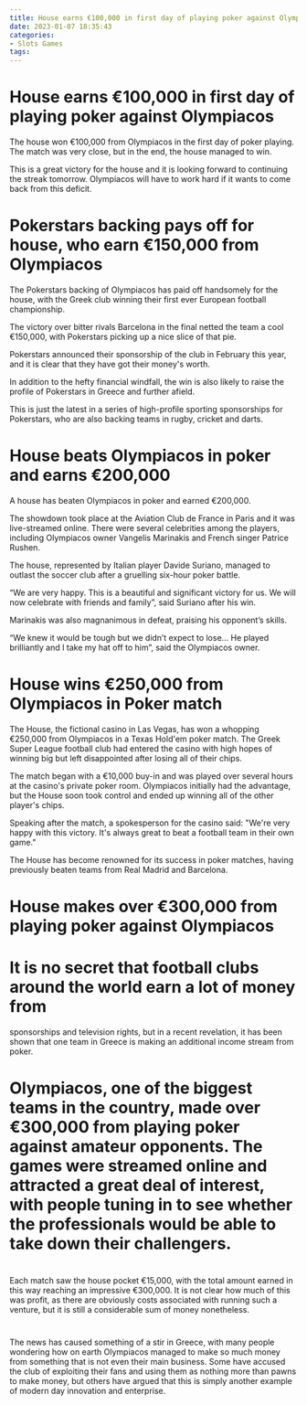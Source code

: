 ```yaml
---
title: House earns €100,000 in first day of playing poker against Olympiacos
date: 2023-01-07 18:35:43
categories:
- Slots Games
tags:
---
```



#  House earns €100,000 in first day of playing poker against Olympiacos

The house won €100,000 from Olympiacos in the first day of poker playing. The match was very close, but in the end, the house managed to win.

This is a great victory for the house and it is looking forward to continuing the streak tomorrow. Olympiacos will have to work hard if it wants to come back from this deficit.

#  Pokerstars backing pays off for house, who earn €150,000 from Olympiacos

The Pokerstars backing of Olympiacos has paid off handsomely for the house, with the Greek club winning their first ever European football championship.

The victory over bitter rivals Barcelona in the final netted the team a cool €150,000, with Pokerstars picking up a nice slice of that pie.

Pokerstars announced their sponsorship of the club in February this year, and it is clear that they have got their money's worth.

In addition to the hefty financial windfall, the win is also likely to raise the profile of Pokerstars in Greece and further afield.

This is just the latest in a series of high-profile sporting sponsorships for Pokerstars, who are also backing teams in rugby, cricket and darts.

#  House beats Olympiacos in poker and earns €200,000

A house has beaten Olympiacos in poker and earned €200,000.

The showdown took place at the Aviation Club de France in Paris and it was live-streamed online. There were several celebrities among the players, including Olympiacos owner Vangelis Marinakis and French singer Patrice Rushen.

The house, represented by Italian player Davide Suriano, managed to outlast the soccer club after a gruelling six-hour poker battle.

“We are very happy. This is a beautiful and significant victory for us. We will now celebrate with friends and family”, said Suriano after his win.

Marinakis was also magnanimous in defeat, praising his opponent’s skills.

“We knew it would be tough but we didn’t expect to lose… He played brilliantly and I take my hat off to him”, said the Olympiacos owner.

#  House wins €250,000 from Olympiacos in Poker match


The House, the fictional casino in Las Vegas, has won a whopping €250,000 from Olympiacos in a Texas Hold'em poker match. The Greek Super League football club had entered the casino with high hopes of winning big but left disappointed after losing all of their chips.

The match began with a €10,000 buy-in and was played over several hours at the casino's private poker room. Olympiacos initially had the advantage, but the House soon took control and ended up winning all of the other player's chips.

Speaking after the match, a spokesperson for the casino said: "We're very happy with this victory. It's always great to beat a football team in their own game."

The House has become renowned for its success in poker matches, having previously beaten teams from Real Madrid and Barcelona.

#  House makes over €300,000 from playing poker against Olympiacos

#

# It is no secret that football clubs around the world earn a lot of money from
sponsorships and television rights, but in a recent revelation, it has been shown that one team in Greece is making an additional income stream from poker.

#

# Olympiacos, one of the biggest teams in the country, made over €300,000 from playing poker against amateur opponents. The games were streamed online and attracted a great deal of interest, with people tuning in to see whether the professionals would be able to take down their challengers.

# 
Each match saw the house pocket €15,000, with the total amount earned in this way reaching an impressive €300,000. It is not clear how much of this was profit, as there are obviously costs associated with running such a venture, but it is still a considerable sum of money nonetheless.

#  
The news has caused something of a stir in Greece, with many people wondering how on earth Olympiacos managed to make so much money from something that is not even their main business. Some have accused the club of exploiting their fans and using them as nothing more than pawns to make money, but others have argued that this is simply another example of modern day innovation and enterprise.